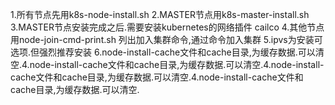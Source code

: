 1.所有节点先用k8s-node-install.sh
2.MASTER节点用k8s-master-install.sh
3.MASTER节点安装完成之后.需要安装kubernetes的网络插件 cailco
4.其他节点用node-join-cmd-print.sh 列出加入集群命令,通过命令加入集群
5.ipvs为安装可选项.但强烈推荐安装
6.node-install-cache文件和cache目录,为缓存数据.可以清空.4.node-install-cache文件和cache目录,为缓存数据.可以清空.4.node-install-cache文件和cache目录,为缓存数据.可以清空.4.node-install-cache文件和cache目录,为缓存数据.可以清空.

